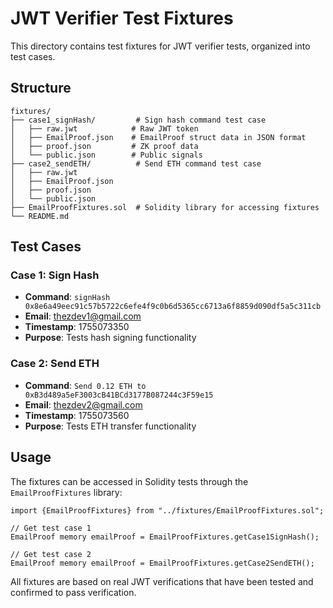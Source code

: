 # JWT Verifier Test Fixtures

This directory contains test fixtures for JWT verifier tests, organized into test cases.

## Structure

```
fixtures/
├── case1_signHash/         # Sign hash command test case
│   ├── raw.jwt            # Raw JWT token
│   ├── EmailProof.json    # EmailProof struct data in JSON format
│   ├── proof.json         # ZK proof data
│   └── public.json        # Public signals
├── case2_sendETH/          # Send ETH command test case  
│   ├── raw.jwt
│   ├── EmailProof.json
│   ├── proof.json
│   └── public.json
├── EmailProofFixtures.sol  # Solidity library for accessing fixtures
└── README.md
```

## Test Cases

### Case 1: Sign Hash
- **Command**: `signHash 0x8e6a49eec91c57b5722c6efe4f9c0b6d5365cc6713a6f8859d090df5a5c311cb`
- **Email**: thezdev1@gmail.com
- **Timestamp**: 1755073350
- **Purpose**: Tests hash signing functionality

### Case 2: Send ETH
- **Command**: `Send 0.12 ETH to 0xB3d489a5eF3003cB41BCd3177B087244c3F59e15`
- **Email**: thezdev2@gmail.com  
- **Timestamp**: 1755073560
- **Purpose**: Tests ETH transfer functionality

## Usage

The fixtures can be accessed in Solidity tests through the `EmailProofFixtures` library:

```solidity
import {EmailProofFixtures} from "../fixtures/EmailProofFixtures.sol";

// Get test case 1
EmailProof memory emailProof = EmailProofFixtures.getCase1SignHash();

// Get test case 2  
EmailProof memory emailProof = EmailProofFixtures.getCase2SendETH();
```

All fixtures are based on real JWT verifications that have been tested and confirmed to pass verification.